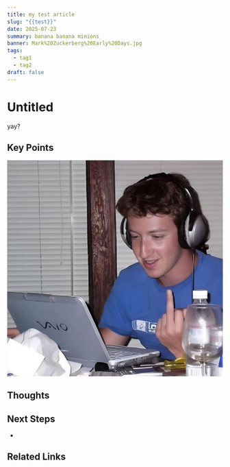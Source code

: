 ```yaml
---
title: my test article
slug: "{{test}}"
date: 2025-07-23
summary: banana banana minions
banner: Mark%20Zuckerberg%20Early%20Days.jpg
tags:
  - tag1
  - tag2
draft: false
---
```


# Untitled

yay?
## Key Points

![](../Users/shayaanazeem/Documents/Shayaan%20Portfolio/public/fieldnotes/Mark%20Zuckerberg%20Early%20Days.jpg)
## Thoughts

## Next Steps

- 

## Related Links
